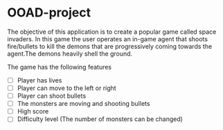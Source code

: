 # OOAD-project


The objective of this application is to create a popular game called space invaders. In this game the user operates an in-game agent that shoots fire/bullets to kill the demons that are progressively coming towards the agent.The demons heavily shell the ground.

The game has the following features

- [ ] Player has lives
- [ ] Player can move to the left or right
- [ ] Player can shoot bullets
- [ ] The monsters are moving and shooting bullets
- [ ] High score
- [ ] Difficulty level (The number of monsters can be changed)
